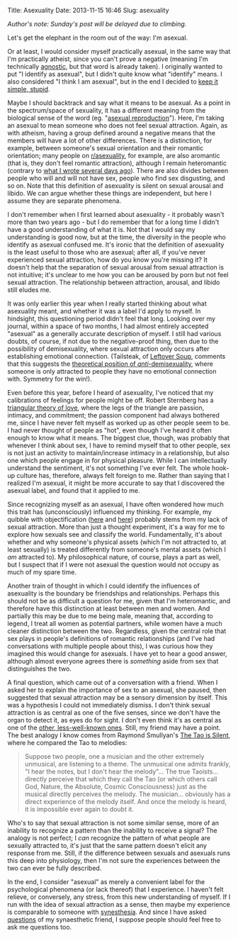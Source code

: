 Title: Asexuality
Date: 2013-11-15 16:46
Slug: asexuality

*Author's note: Sunday's post will be delayed due to climbing.*

Let's get the elephant in the room out of the way: I'm asexual.

Or at least, I would consider myself practically asexual, in the same
way that I'm practically atheist, since you can't prove a negative
(meaning I'm technically
[agnostic](http://en.wiktionary.org/wiki/agnostic#Etymology), but that
word is already taken). I originally wanted to put "I identify as
asexual", but I didn't quite know what "identify" means. I also
considered "I think I am asexual", but in the end I decided to [keep it
simple, stupid](http://en.wikipedia.org/wiki/KISS_principle).

Maybe I should backtrack and say what it means to be asexual. As a point
in the spectrum/space of sexuality, it has a different meaning from the
biological sense of the word (eg. "[asexual
reproduction](http://en.wikipedia.org/wiki/Asexual_reproduction)").
Here, I'm taking an asexual to mean someone who does not feel sexual
attraction. Again, as with atheism, having a group defined around a
negative means that the members will have a lot of other differences.
There is a distinction, for example, between someone's sexual
orientation and their romantic orientation; many people on
[r/asexuality](http://www.reddit.com/r/asexuality), for example, are
also aromantic (that is, they don't feel romantic attraction), although
I remain heteromantic (contrary to [what I wrote several days
ago](http://justinnhli.com/posts/2013/11/mental-objectification.html)).
There are also divides between people who will and will not have sex,
people who find sex disgusting, and so on. Note that this definition of
asexuality is silent on sexual arousal and libido. We can argue whether
these things are independent, but here I assume they are separate
phenomena.

I don't remember when I first learned about asexuality - it probably
wasn't more than two years ago - but I do remember that for a long time
I didn't have a good understanding of what it is. Not that I would say
my understanding is good now, but at the time, the diversity in the
people who identify as asexual confused me. It's ironic that the
definition of asexuality is the least useful to those who are asexual;
after all, if you've never experienced sexual attraction, how do you
know you're missing it? It doesn't help that the separation of sexual
arousal from sexual attraction is not intuitive; it's unclear to me how
you can be aroused by porn but not feel sexual attraction. The
relationship between attraction, arousal, and libido still eludes me.

It was only earlier this year when I really started thinking about what
asexuality meant, and whether it was a label I'd apply to myself. In
hindsight, this questioning period didn't feel that long. Looking over
my journal, within a space of two months, I had almost entirely accepted
"asexual" as a generally accurate description of myself. I still had
various doubts, of course, if not due to the negative-proof thing, then
due to the possibility of demisexuality, where sexual attraction only
occurs after establishing emotional connection. (Tailsteak, of [Leftover
Soup](http://leftoversoup.com/), comments that this suggests the
[theoretical position of
*anti*-demisexuality](http://www.leftoversoup.com/archive.php?num=436),
where someone is only attracted to people they have no emotional
connection with. Symmetry for the win!).

Even before this year, before I heard of asexuality, I've noticed that
my calibrations of feelings for people might be off. Robert Sternberg
has a [triangular theory of
love](http://en.wikipedia.org/wiki/Triangular_theory_of_love), where the
legs of the triangle are passion, intimacy, and commitment; the passion
component had always bothered me, since I have never felt myself as
worked up as other people seem to be. I had never thought of people as
"hot", even though I've heard it often enough to know what it means. The
biggest clue, though, was probably that whenever I think about sex, I
have to remind myself that to other people, sex is not just an activity
to maintain/increase intimacy in a relationship, but also one which
people engage in for physical pleasure. While I can intellectually
understand the sentiment, it's not something I've ever felt. The whole
hook-up culture has, therefore, always felt foreign to me. Rather than
saying that I realized I'm asexual, it might be more accurate to say
that I discovered the asexual label, and found that it applied to me.

Since recognizing myself as an asexual, I have often wondered how much
this trait has (unconsciously) influenced my thinking. For example, my
quibble with objectification
([here](http://justinnhli.com/posts/2013/06/defining-objectification.html)
and
[here](http://justinnhli.com/posts/2013/11/mental-objectification.html))
probably stems from my lack of sexual attraction. More than just a
thought experiment, it's a way for me to explore how sexuals see and
classify the world. Fundamentally, it's about whether and why someone's
physical assets (which I'm not attracted to, at least sexually) is
treated differently from someone's mental assets (which I *am* attracted
to). My philosophical nature, of course, plays a part as well, but I
suspect that if I were not asexual the question would not occupy as much
of my spare time.

Another train of thought in which I could identify the influences of
asexuality is the boundary be friendships and relationships. Perhaps
this should not be as difficult a question for me, given that I'm
heteromantic, and therefore have this distinction at least between men
and women. And partially this may be due to me being male, meaning that,
according to legend, I treat all women as potential partners, while
women have a much cleaner distinction between the two. Regardless, given
the central role that sex plays in people's definitions of romantic
relationships (and I've had conversations with multiple people about
this), I was curious how they imagined this would change for asexuals. I
have yet to hear a good answer, although almost everyone agrees there is
*something* aside from sex that distinguishes the two.

A final question, which came out of a conversation with a friend. When I
asked her to explain the importance of sex to an asexual, she paused,
then suggested that sexual attraction may be a sensory dimension by
itself. This was a hypothesis I could not immediately dismiss. I don't
think sexual attraction is as central as one of the five senses, since
we don't have the organ to detect it, as eyes do for sight. I don't even
think it's as central as one of the [other, less-well-known
ones](http://en.wikipedia.org/wiki/Sense#Other_senses). Still, my friend
may have a point. The best analogy I know comes from Raymond Smullyan's
[The Tao is
Silent](https://www.goodreads.com/book/show/219106.The_Tao_Is_Silent),
where he compared the Tao to melodies:

> Suppose two people, one a musician and the other extremely unmusical,
> are listening to a theme. The unmusical one admits frankly, "I hear
> the notes, but I don't hear the melody"... The true Taoists...
> directly perceive that which they call the Tao (or which others call
> God, Nature, the Absolute, Cosmic Consciousness) just as the musical
> directly perceives the melody. The musician... obviously has a direct
> experience of the melody itself. And once the melody is heard, it is
> impossible ever again to doubt it.

Who's to say that sexual attraction is not some similar sense, more of
an inability to recognize a pattern than the inability to receive a
signal? The analogy is not perfect; I *can* recognize the pattern of
what people are sexually attracted to, it's just that the same pattern
doesn't elicit any response from me. Still, if the difference between
sexuals and asexuals runs this deep into physiology, then I'm not sure
the experiences between the two can ever be fully described.

In the end, I consider "asexual" as merely a convenient label for the
psychological phenomena (or lack thereof) that I experience. I haven't
felt relieve, or conversely, any stress, from this new understanding of
myself. If I run with the idea of sexual attraction as a sense, then
maybe my experience is comparable to someone with
[synesthesia](http://en.wikipedia.org/wiki/Synesthesia). And since I
have asked
[questions](http://justinnhli.com/posts/2009/05/synesthesia.html) of
my synaesthetic friend, I suppose people should feel free to ask me
questions too.

